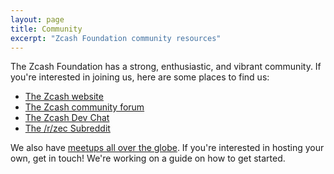 ```yaml
---
layout: page
title: Community
excerpt: "Zcash Foundation community resources"
---
```


The Zcash Foundation has a strong, enthusiastic, and vibrant community. If you're interested in joining us, here are some places to find us:

- [The Zcash website](https://z.cash/)
- [The Zcash community forum](https://forum.zcashcommunity.com/)
- [The Zcash Dev Chat](https://chat.zcashcommunity.com/)
- [The /r/zec Subreddit](https://reddit.com/r/zec)

We also have [meetups all over the globe](https://meetup.com/pro/zcash-foundation). If you're interested in hosting your own, get in touch! We're working on a guide on how to get started.

<!-- TODO Create guide for making your own -->